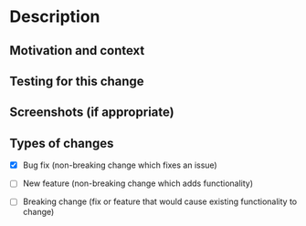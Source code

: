 # Description

<!--- Describe your changes in detail -->

## Motivation and context

<!--- Why is this change required? What problem does it solve? -->
<!--- Please link to the open issue this PR solves -->

## Testing for this change

<!--- Please describe in detail how you tested your changes. -->

## Screenshots (if appropriate)

## Types of changes

<!--- What types of changes does your code introduce? -->
<!--- Put an `x` in all the boxes that apply -->

- [x] Bug fix (non-breaking change which fixes an issue)

- [ ] New feature (non-breaking change which adds functionality)

- [ ] Breaking change (fix or feature that would cause existing
  functionality to change)
